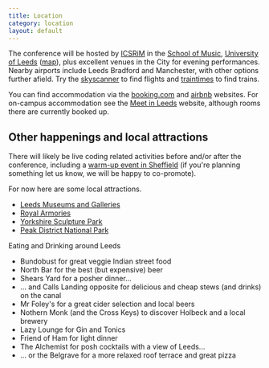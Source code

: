 ```yaml
---
title: Location
category: location
layout: default
---
```


The conference will be hosted by [ICSRiM](http://icsrim.leeds.ac.uk/) in the [School of Music](http://music.leeds.ac.uk/),
[University of Leeds](http://www.leeds.ac.uk/) ([map](http://www.openstreetmap.org/way/84656158#map=16/53.8062/-1.5532)), plus excellent venues in the City for evening performances. Nearby airports include Leeds Bradford and
Manchester, with other options further afield. Try the
[skyscanner](http://www.skyscanner.net/ "SkyScanner") to find flights
and [traintimes](http://traintimes.org.uk/ "TrainTimes") to find
trains.

You can find accommodation via the [booking.com](http://booking.com) and [airbnb](https://www.airbnb.co.uk/) websites. For on-campus accommodation see the [Meet in Leeds](http://www.meetinleeds.co.uk/short-breaks-at-university-of-leeds) website, although rooms there are currently booked up.

## Other happenings and local attractions

There will likely be live coding related activities before and/or
after the conference, including a [warm-up event in
Sheffield](https://www.facebook.com/events/1421854724792689/) (if
you're planning something let us know, we will be happy to
co-promote).

For now here are some local attractions.

* [Leeds Museums and Galleries](http://www.leeds.gov.uk/museumsandgalleries/Pages/default.aspx)
* [Royal Armories](http://www.royalarmouries.org/)
* [Yorkshire Sculpture Park](http://www.ysp.co.uk/)
* [Peak District National Park](http://www.peakdistrict.gov.uk/)

Eating and Drinking around Leeds

* Bundobust for great veggie Indian street food
* North Bar for the best (but expensive) beer
* Shears Yard for a posher dinner...
* ... and Calls Landing opposite for delicious and cheap stews (and drinks) on the canal
* Mr Foley's for a great cider selection and local beers
* Nothern Monk (and the Cross Keys) to discover Holbeck and a local brewery
* Lazy Lounge for Gin and Tonics
* Friend of Ham for light dinner
* The Alchemist for posh cocktails with a view of Leeds...
* ... or the Belgrave for a more relaxed roof terrace and great pizza
